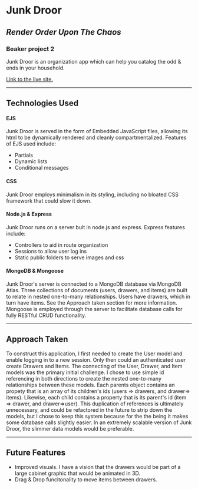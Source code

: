# Junk Droor
*Render Order Upon The Chaos*
----
### Beaker project 2

Junk Droor is an organization app which can help you catalog the odd & ends in your household.

[Link to the live site.](https://junkdroor.herokuapp.com/ "Junk Droor live hosted on Heroku")

***

## Technologies Used

#### EJS
Junk Droor is served in the form of Embedded JavaScript files, allowing its html to be dynamically rendered and cleanly compartmentalized. Features of EJS used include:
- Partials
- Dynamic lists
- Conditional messages

#### CSS
Junk Droor employs minimalism in its styling, including no bloated CSS framework that could slow it down. 

#### Node.js & Express
Junk Droor runs on a server bult in node.js and express. Express features include:
- Controllers to aid in route organization
- Sessions to allow user log ins
- Static public folders to serve images and css

#### MongoDB & Mongoose
Junk Droor's server is connected to a MongoDB database via MongoDB Atlas. Three collections of documents (users, drawers, and items) are built to relate in nested one-to-many relationships. Users have drawers, which in turn have items. See the Approach taken section for more information. Mongoose is employed through the server to facilitate database calls for fully RESTful CRUD functionality.

***
## Approach Taken
To construct this application, I first needed to create the User model and enable logging in to a new session. Only then could an authenticated user create Drawers and Items. The connecting of the User, Drawer, and Item models was the primary initial challenge. I chose to use simple id referencing in both directions to create the nested one-to-many relationships between these models. Each parents object contains an propety that is an array of its children's ids (users => drawers, and drawer=> items). Likewise, each child contains a property that is its parent's id (item => drawer, and drawer=>user). This duplication of references is ultimately unnecessary, and could be refactored in the future to strip down the models, but I chose to keep this system because for the the being it makes some database calls slightly easier. In an extremely scalable version of Junk Droor, the slimmer data models would be preferable.

***

## Future Features
- Improved visuals. I have a vision that the drawers would be part of a large cabinet graphic that would be animated in 3D.
- Drag & Drop funcitonality to move items between drawers.
